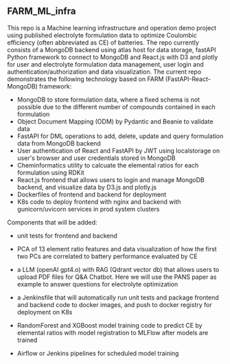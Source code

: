 ﻿## FARM_ML_infra
 This repo is a Machine learning infrastructure and operation demo project using published electrolyte formulation data to optimize Coulombic efficiency (often abbreviated as CE) of batteries. The repo currently consists of a MongoDB backend using atlas host for data storage, fastAPI Python framework to connect to MongoDB and React.js with D3 and plotly for user and electrolyte formulation data management, user login and authentication/authorization and data visualization.
 The current repo demonstrates the following technology based on FARM (FastAPI-React-MongoDB) framework: 
 +  MongoDB to store formulation data, where a fixed schema is not possible due to the different number of compounds contained in each formulation
 +  Object Document Mapping (ODM) by Pydantic and Beanie to validate data
 +  FastAPI for DML operations to add, delete, update and query formulation data from MongoDB backend
 +  User authentication of React and FastAPI by JWT using localstorage on user's browser and user credentials stored in MongoDB
 +  Cheminformatics utility to calcuate the elemental ratios for each formulation using RDKit
 +  React.js frontend that allows users to login and manage MongoDB backend, and visualize data by D3.js and plotly.js
 +  Dockerfiles of frontend and backend for deployment
 +  K8s code to deploy frontend with nginx and backend with gunicorn/uvicorn services in prod system clusters
                                 
Components that will be added:
 + unit tests for frontend and backend
 + PCA of 13 element ratio features and data visualization of how the first two PCs are correlated to battery performance evaluated by CE
 + a LLM (openAI gpt4.o) with RAG (Qdrant vector db) that allows users to upload PDF files for Q&A Chatbot. Here we will use the PANS paper as example to answer questions for electrolyte optimization

 + a Jenkinsfile that will automatically run unit tests and package frontend and backend code to docker images, and push to docker registry for deployment on K8s
 + RandomForest and XGBoost model training code to predict CE by elemental ratios with model registration to MLFlow after models are trained
 + Airflow or Jenkins pipelines for scheduled model training



